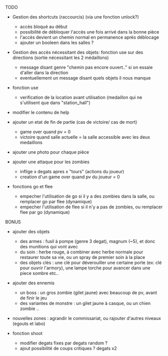 TODO

- Gestion des shortcuts (raccourcis) (via une fonction unlock?)
	- accès bloqué au début
	- possibilité de débloquer l'accès une fois arrivé dans la bonne pièce
	- l'accès devient un chemin normal en permanence après déblocage
	- ajouter un booleen dans les salles ?

- Gestion des accès nécessitant des objets: fonction use sur des directions (sortie nécessitant les 2 médaillons)
	- message disant genre "chemin pas encore ouvert.." si on essaie d'aller dans la direction
	- eventuellement un message disant quels objets il nous manque

- fonction use
	- verification de la location avant utilisation (medaillon qui ne s'utilisent que dans "station_hall")

- modifier le contenu de help

- ajouter un etat de fin de partie (cas de victoire/ cas de mort)
	- game over quand pv = 0
	- victoire quand salle actuelle = la salle accessible avec les deux medaillons

- ajouter une photo pour chaque pièce

- ajouter une attaque pour les zombies
	- inflige x degats apres x "tours" (actions du joueur)
	- creation d'un game over quand pv du joueur = 0

- fonctions go et flee
	- empecher l'utilisation de go si il y a des zombies dans la salle, ou remplacer go par flee (dynamique)
	- empecher l'utilisation de flee si il n'y a pas de zombies, ou remplacer flee par go (dynamique)

BONUS

- ajouter des objets
	- des armes : fusil à pompe (genre 3 degat), magnum (~5), et donc des munitions qui vont avec
	- du soin : herbe rouge, à combiner avec herbe normale pour restaurer toute sa vie, ou un spray de premier soin à la place
	- des objets clés : une clé pour déverouiller une certaine porte (ex: clé pour ouvrir l'armory), une lampe torche pour avancer dans une piece sombre etc..

- ajouter des ennemis
	- un boss : un gros zombie (gilet jaune) avec beaucoup de pv, avant de finir le jeu
	- des variantes de monstre : un gilet jaune à casque, ou un chien zombie ..

- nouvelles zones : agrandir le commissariat, ou rajouter d'autres niveaux (egouts et labo)

- fonction shoot
	- modifier degats fixes par degats random ?
	- ajout possibilité de coups critiques ? degats x2
